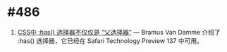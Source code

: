 # #486

1. [CSS中 :has() 选择器不仅仅是 “父选择器”](https://github.com/FEDarling/fe-translate-weekly/blob/master/JavaScript%20Weekly/%23570/1.%20ES2021%EF%BC%9A%E7%89%B9%E6%80%A7%E9%80%9F%E9%80%92.md) — Bramus Van Damme 介绍了 :has() 选择器，它已经在 Safari Technology Preview 137 中可用。